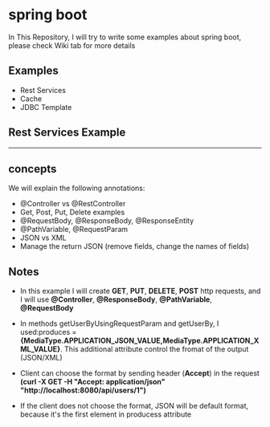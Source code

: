 # spring boot
In This Repository, I will try to write some examples about spring boot, please check Wiki tab for more details

## Examples
- Rest Services
- Cache
- JDBC Template

## Rest Services Example
-----------------------------------------------------------------
## concepts
We will explain the following annotations:
- @Controller vs @RestController
- Get, Post, Put, Delete examples
- @RequestBody, @ResponseBody, @ResponseEntity
- @PathVariable, @RequestParam
- JSON vs XML
- Manage the return JSON (remove fields, change the names of fields)

## Notes

- In this example I will create **GET**, **PUT**, **DELETE**, **POST** http requests, and I will use **@Controller**, **@ResponseBody**, **@PathVariable**, **@RequestBody**

- In methods getUserByUsingRequestParam and getUserBy, I used:produces = **{MediaType.APPLICATION_JSON_VALUE,MediaType.APPLICATION_XML_VALUE}**. This additional attribute control the fromat of the output (JSON/XML)
- Client can choose the format by sending header (**Accept**) in the request
**(curl -X GET -H "Accept: application/json"  "http://localhost:8080/api/users/1")**
- If the client does not choose the format, JSON will be default format, because it's the first element in producess attribute
